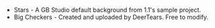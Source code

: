 - Stars - A GB Studio default background from 1.1's sample project.
- Big Checkers - Created and uploaded by DeerTears. Free to modify.
